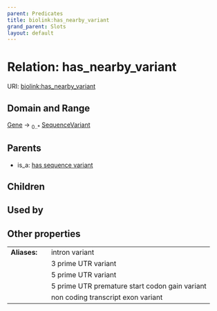 ```yaml
---
parent: Predicates
title: biolink:has_nearby_variant
grand_parent: Slots
layout: default
---
```


# Relation: has_nearby_variant




URI: [biolink:has_nearby_variant](https://w3id.org/biolink/vocab/has_nearby_variant)

## Domain and Range

[Gene](Gene.md) ->  <sub>0..\*</sub> [SequenceVariant](SequenceVariant.md)

## Parents

 *  is_a: [has sequence variant](has_sequence_variant.md)

## Children


## Used by


## Other properties

|  |  |  |
| --- | --- | --- |
| **Aliases:** | | intron variant |
|  | | 3 prime UTR variant |
|  | | 5 prime UTR variant |
|  | | 5 prime UTR premature start codon gain variant |
|  | | non coding transcript exon variant |

